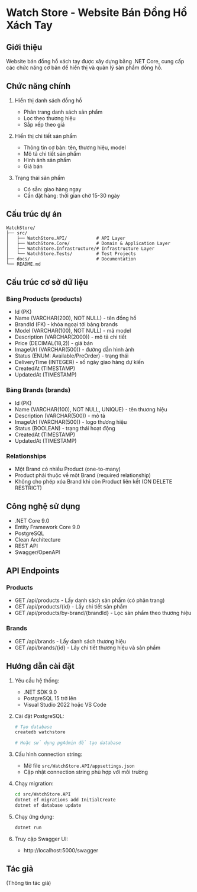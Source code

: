 # Watch Store - Website Bán Đồng Hồ Xách Tay

## Giới thiệu

Website bán đồng hồ xách tay được xây dựng bằng .NET Core, cung cấp các chức năng cơ bản để hiển thị và quản lý sản phẩm đồng hồ.

## Chức năng chính

1. Hiển thị danh sách đồng hồ

   - Phân trang danh sách sản phẩm
   - Lọc theo thương hiệu
   - Sắp xếp theo giá

2. Hiển thị chi tiết sản phẩm
   - Thông tin cơ bản: tên, thương hiệu, model
   - Mô tả chi tiết sản phẩm
   - Hình ảnh sản phẩm
   - Giá bán
3. Trạng thái sản phẩm
   - Có sẵn: giao hàng ngay
   - Cần đặt hàng: thời gian chờ 15-30 ngày

## Cấu trúc dự án

```
WatchStore/
├── src/
│   ├── WatchStore.API/           # API Layer
│   ├── WatchStore.Core/          # Domain & Application Layer
│   ├── WatchStore.Infrastructure/# Infrastructure Layer
│   └── WatchStore.Tests/         # Test Projects
├── docs/                         # Documentation
└── README.md
```

## Cấu trúc cơ sở dữ liệu

### Bảng Products (products)

- Id (PK)
- Name (VARCHAR(200), NOT NULL) - tên đồng hồ
- BrandId (FK) - khóa ngoại tới bảng brands
- Model (VARCHAR(100), NOT NULL) - mã model
- Description (VARCHAR(2000)) - mô tả chi tiết
- Price (DECIMAL(18,2)) - giá bán
- ImageUrl (VARCHAR(500)) - đường dẫn hình ảnh
- Status (ENUM: Available/PreOrder) - trạng thái
- DeliveryTime (INTEGER) - số ngày giao hàng dự kiến
- CreatedAt (TIMESTAMP)
- UpdatedAt (TIMESTAMP)

### Bảng Brands (brands)

- Id (PK)
- Name (VARCHAR(100), NOT NULL, UNIQUE) - tên thương hiệu
- Description (VARCHAR(500)) - mô tả
- ImageUrl (VARCHAR(500)) - logo thương hiệu
- Status (BOOLEAN) - trạng thái hoạt động
- CreatedAt (TIMESTAMP)
- UpdatedAt (TIMESTAMP)

### Relationships

- Một Brand có nhiều Product (one-to-many)
- Product phải thuộc về một Brand (required relationship)
- Không cho phép xóa Brand khi còn Product liên kết (ON DELETE RESTRICT)

## Công nghệ sử dụng

- .NET Core 9.0
- Entity Framework Core 9.0
- PostgreSQL
- Clean Architecture
- REST API
- Swagger/OpenAPI

## API Endpoints

### Products

- GET /api/products - Lấy danh sách sản phẩm (có phân trang)
- GET /api/products/{id} - Lấy chi tiết sản phẩm
- GET /api/products/by-brand/{brandId} - Lọc sản phẩm theo thương hiệu

### Brands

- GET /api/brands - Lấy danh sách thương hiệu
- GET /api/brands/{id} - Lấy chi tiết thương hiệu và sản phẩm

## Hướng dẫn cài đặt

1. Yêu cầu hệ thống:
   - .NET SDK 9.0
   - PostgreSQL 15 trở lên
   - Visual Studio 2022 hoặc VS Code

2. Cài đặt PostgreSQL:
   ```bash
   # Tạo database
   createdb watchstore

   # Hoặc sử dụng pgAdmin để tạo database
   ```

3. Cấu hình connection string:
   - Mở file `src/WatchStore.API/appsettings.json`
   - Cập nhật connection string phù hợp với môi trường

4. Chạy migration:
   ```bash
   cd src/WatchStore.API
   dotnet ef migrations add InitialCreate
   dotnet ef database update
   ```

5. Chạy ứng dụng:
   ```bash
   dotnet run
   ```

6. Truy cập Swagger UI:
   - http://localhost:5000/swagger

## Tác giả

(Thông tin tác giả)
